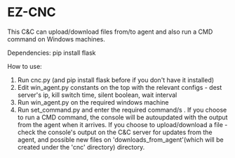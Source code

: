 # EZ-CNC
This C&C can upload/download files from/to agent and also run a CMD command on Windows machines.

Dependencies:
pip install flask

How to use:
1. Run cnc.py (and pip install flask before if you don't have it installed)
2. Edit win_agent.py constants on the top with the relevant configs - dest server's ip, kill switch time, silent boolean, wait interval
3. Run win_agent.py on the required windows machine 
4. Run set_command.py and enter the required command/s . If you choose to run a CMD command, the console will be autoupdated with the output from the agent when it arrives. 
If you choose to upload/download a file - check the console's output on the C&C server for updates from the agent, and possible new files on 'downloads_from_agent'(which will be created under the 'cnc' directory) directory.
